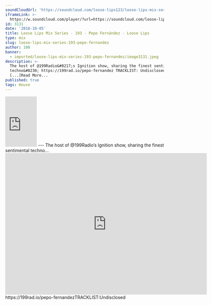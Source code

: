 ```yaml
---
soundCloudUrl: 'https://soundcloud.com/loose-lips123/loose-lips-mix-series-193-pepo-fernandez'
iframeLink: >-
  https://w.soundcloud.com/player/?url=https://soundcloud.com/loose-lips123/loose-lips-mix-series-193-pepo-fernandez&color=00aabb&auto_play=false&hide_related=false&show_comments=true&show_user=true&show_reposts=false
id: 3131
date: '2018-10-05'
title: Loose Lips Mix Series - 193 - Pepo Fernández - Loose Lips
type: mix
slug: loose-lips-mix-series-193-pepo-fernandez
author: 100
banner:
  - imported/loose-lips-mix-series-193-pepo-fernandez/image3131.jpeg
description: >-
  The host of @199Radio&#8217;s Ignition show, sharing the finest sentimental
  techno&#8230; https://199rad.io/pepo-fernandez TRACKLIST: Undisclosed
  [...]Read More...
published: true
tags: House
---
```

<iframe id="sc-widget" title="title" width="100" height="160" scrolling="no" frameborder="yes" allow="autoplay" src="https://w.soundcloud.com/player/?url=https://soundcloud.com/loose-lips123/loose-lips-mix-series-193-pepo-fernandez&amp;color=00aabb&amp;auto_play=false&amp;hide_related=false&amp;show_comments=true&amp;show_user=true&amp;show_reposts=false"></iframe>
---
The host of @199Radio’s Ignition show, sharing the finest sentimental techno…<iframe loading="lazy" title="Pepo Fernandez" width="640" height="450" scrolling="no" frameborder="no" src="https://w.soundcloud.com/player/?visual=true&amp;url=https%3A%2F%2Fapi.soundcloud.com%2Fusers%2F281539823&amp;show_artwork=true&amp;maxwidth=640&amp;maxheight=960&amp;dnt=1"></iframe>  
https://199rad.io/pepo-fernandezTRACKLIST:Undisclosed